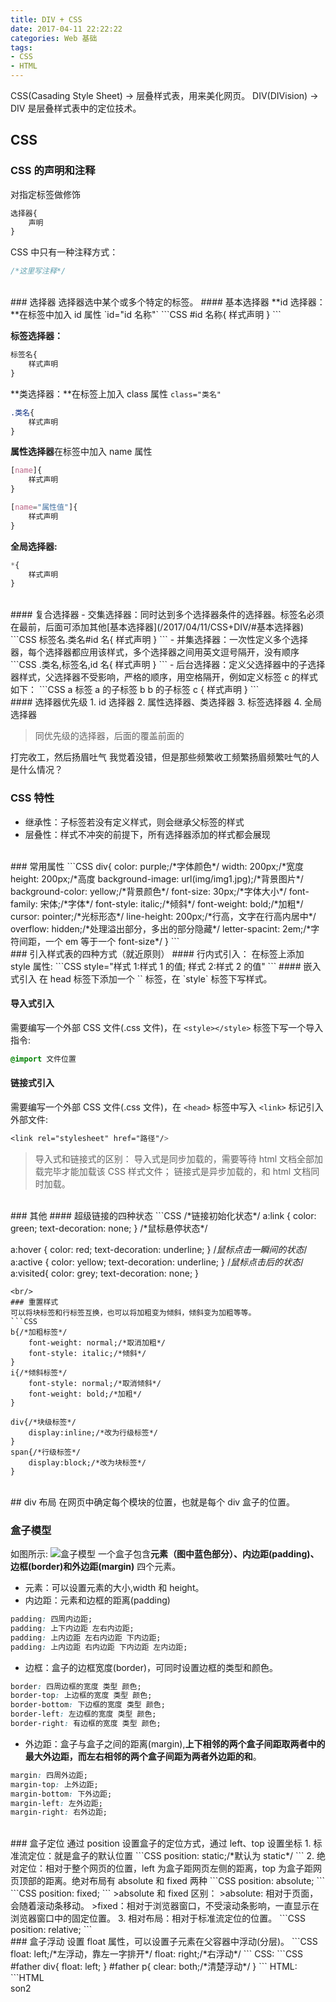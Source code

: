 ```yaml
---
title: DIV + CSS
date: 2017-04-11 22:22:22
categories: Web 基础
tags: 
- CSS
- HTML
---
```


CSS(Casading Style Sheet) → 层叠样式表，用来美化网页。
DIV(DIVision) → DIV 是层叠样式表中的定位技术。

<!--more-->

## CSS
### CSS 的声明和注释
对指定标签做修饰
```CSS
选择器{
	声明
}
```

CSS 中只有一种注释方式：
```CSS
/*这里写注释*/
```

<br/>
### 选择器
选择器选中某个或多个特定的标签。
#### 基本选择器
**id 选择器：**在标签中加入 id 属性 `id="id 名称"`
```CSS
#id 名称{
	样式声明
}
```

**标签选择器：**
```CSS
标签名{
	样式声明
}
```

**类选择器：**在标签上加入 class 属性 `class="类名"`
```CSS
.类名{
	样式声明
}
```

**属性选择器**在标签中加入 name 属性
```CSS
[name]{
	样式声明
}

[name="属性值"]{
	样式声明
}
```

**全局选择器:**
```CSS
*{
	样式声明
}
```

<br/>
#### 复合选择器
- 交集选择器：同时达到多个选择器条件的选择器。标签名必须在最前，后面可添加其他[基本选择器](/2017/04/11/CSS+DIV/#基本选择器)
```CSS
标签名.类名#id 名{
	样式声明
}
```
- 并集选择器：一次性定义多个选择器，每个选择器都应用该样式，多个选择器之间用英文逗号隔开，没有顺序
```CSS
.类名,标签名,id 名{
	样式声明
}
```
- 后台选择器：定义父选择器中的子选择器样式，父选择器不受影响，严格的顺序，用空格隔开，例如定义标签 c 的样式如下：
```CSS
a 标签 a 的子标签 b b 的子标签 c {
	样式声明
}
```

<br/>
#### 选择器优先级
1. id 选择器
2. 属性选择器、类选择器
3. 标签选择器
4. 全局选择器

>同优先级的选择器，后面的覆盖前面的


 打完收工，然后扬眉吐气 我觉着没错，但是那些频繁收工频繁扬眉频繁吐气的人是什么情况？
<br/>
### CSS 特性
- 继承性：子标签若没有定义样式，则会继承父标签的样式
- 层叠性：样式不冲突的前提下，所有选择器添加的样式都会展现

<br/>
### 常用属性
```CSS
div{
	color: purple;/*字体颜色*/
	width: 200px;/*宽度
	height: 200px;/*高度
	background-image: url(img/img1.jpg);/*背景图片*/
	background-color: yellow;/*背景颜色*/
	font-size: 30px;/*字体大小*/
	font-family: 宋体;/*字体*/
	font-style: italic;/*倾斜*/
	font-weight: bold;/*加粗*/
	cursor: pointer;/*光标形态*/
	line-height: 200px;/*行高，文字在行高内居中*/
	overflow: hidden;/*处理溢出部分，多出的部分隐藏*/
	letter-spacint: 2em;/*字符间距，一个 em 等于一个 font-size*/
}
```

<br/>
### 引入样式表的四种方式（就近原则）
#### 行内式引入：
在标签上添加 style 属性:
```CSS
style="样式 1:样式 1 的值; 样式 2:样式 2 的值"
```
#### 嵌入式引入
在 head 标签下添加一个 `<style></style>` 标签，在 `style` 标签下写样式。

#### 导入式引入
需要编写一个外部 CSS 文件(.css 文件)，在 `<style></style>` 标签下写一个导入指令:
```CSS
@import 文件位置
``` 

#### 链接式引入
需要编写一个外部 CSS 文件(.css 文件)，在 `<head>` 标签中写入 `<link>` 标记引入外部文件:
```CSS
<link rel="stylesheet" href="路径"/>
```

>导入式和链接式的区别：
>导入式是同步加载的，需要等待 html 文档全部加载完毕才能加载该 CSS 样式文件；
>链接式是异步加载的，和 html 文档同时加载。

<br/>
### 其他
#### 超级链接的四种状态
```CSS
/*链接初始化状态*/
a:link {
	color: green;
	text-decoration: none;
}
/*鼠标悬停状态*/

a:hover {
	color: red;
	text-decoration: underline;
}
/*鼠标点击一瞬间的状态*/
a:active {
	color: yellow;
	text-decoration: underline;
}
/*鼠标点击后的状态*/
a:visited{
	color: grey;
	text-decoration: none;
}
```
<br/>
### 重置样式
可以将块标签和行标签互换，也可以将加粗变为倾斜，倾斜变为加粗等等。
```CSS
b{/*加粗标签*/
	font-weight: normal;/*取消加粗*/
	font-style: italic;/*倾斜*/
}
i{/*倾斜标签*/
	font-style: normal;/*取消倾斜*/
	font-weight: bold;/*加粗*/
}

div{/*块级标签*/
	display:inline;/*改为行级标签*/
}
span{/*行级标签*/
	display:block;/*改为块标签*/
}
```

<br/>
## div 布局
在网页中确定每个模块的位置，也就是每个 div 盒子的位置。

### 盒子模型
如图所示:
![盒子模型](http://wx4.sinaimg.cn/mw690/a6e9cb00ly1feiqdjhq12j205l05qwe9.jpg)
一个盒子包含**元素（图中蓝色部分）、内边距(padding)、边框(border)和外边距(margin)** 四个元素。
- 元素：可以设置元素的大小,width 和 height。
- 内边距：元素和边框的距离(padding)
```CSS
padding: 四周内边距;
padding: 上下内边距 左右内边距;
padding: 上内边距 左右内边距 下内边距;
padding: 上内边距 右内边距 下内边距 左内边距;
```
- 边框：盒子的边框宽度(border)，可同时设置边框的类型和颜色。
```CSS
border: 四周边框的宽度 类型 颜色;
border-top: 上边框的宽度 类型 颜色;
border-bottom: 下边框的宽度 类型 颜色;
border-left: 左边框的宽度 类型 颜色;
border-right: 有边框的宽度 类型 颜色;
```
- 外边距：盒子与盒子之间的距离(margin),**上下相邻的两个盒子间距取两者中的最大外边距，而左右相邻的两个盒子间距为两者外边距的和**。
```CSS
margin: 四周外边距;
margin-top: 上外边距;
margin-bottom: 下外边距;
margin-left: 左外边距;
margin-right: 右外边距;
```

<br/>
### 盒子定位
通过 position 设置盒子的定位方式，通过 left、top 设置坐标
1. 标准流定位：就是盒子的默认位置
```CSS
position: static;/*默认为 static*/
```
2. 绝对定位：相对于整个网页的位置，left 为盒子距网页左侧的距离，top 为盒子距网页顶部的距离。绝对布局有 absolute 和 fixed 两种
```CSS
position: absolute;
```
```CSS
position: fixed;
```
>absolute 和 fixed 区别：
>absolute: 相对于页面，会随着滚动条移动。
>fixed：相对于浏览器窗口，不受滚动条影响，一直显示在浏览器窗口中的固定位置。
3. 相对布局：相对于标准流定位的位置。
```CSS
position: relative;
```

<br/>
### 盒子浮动
设置 float 属性，可以设置子元素在父容器中浮动(分层)。
```CSS
float: left;/*左浮动，靠左一字排开*/
float: right;/*右浮动*/
```
CSS:
```CSS
#father div{
	float: left;
}
#father p{
	clear: both;/*清楚浮动*/
}
```
HTML:
```HTML
<div id="father">
	<div id="son1>son1</div>
	<div id="son2>son2</div>
	<div id="son3>son3</div>
	<p></p>
</div>
```